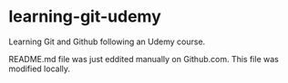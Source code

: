 # learning-git-udemy
Learning Git and Github following an Udemy course.

README.md file was just eddited manually on Github.com. This file was modified locally.
